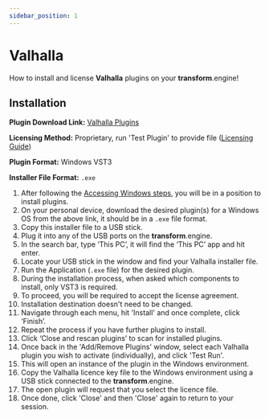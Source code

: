 ```yaml
---
sidebar_position: 1
---
```


# Valhalla

How to install and license **Valhalla** plugins on your **transform**.engine!

## Installation

**Plugin Download Link:** [Valhalla Plugins](https://valhalladsp.com/plugins/)

**Licensing Method:** Proprietary, run 'Test Plugin' to provide file ([Licensing Guide](../test-run.md))

**Plugin Format:** Windows VST3

**Installer File Format:** `.exe`

1. After following the [Accessing Windows steps](../installation.md#accessing-windows-to-install-plugins), you will be in a position to install plugins.
2. On your personal device, download the desired plugin(s) for a Windows OS from the above link, it should be in a `.exe` file format.
3. Copy this installer file to a USB stick.
4. Plug it into any of the USB ports on the **transform**.engine.
5. In the search bar, type ‘This PC’, it will find the ‘This PC’ app and hit enter.
6. Locate your USB stick in the window and find your Valhalla installer file.
7. Run the Application (`.exe` file) for the desired plugin.
8. During the installation process, when asked which components to install, only VST3 is required.
9. To proceed, you will be required to accept the license agreement.
10. Installation destination doesn't need to be changed.
11. Navigate through each menu, hit 'Install' and once complete, click ‘Finish’.
12. Repeat the process if you have further plugins to install.
13. Click ‘Close and rescan plugins’ to scan for installed plugins.
14. Once back in the 'Add/Remove Plugins' window, select each Valhalla plugin you wish to activate (individually), and click 'Test Run'.
15. This will open an instance of the plugin in the Windows environment.
16. Copy the Valhalla licence key file to the Windows environment using a USB stick connected to the **transform**.engine.
17. The open plugin will request that you select the licence file.
18. Once done, click 'Close' and then 'Close' again to return to your session.
